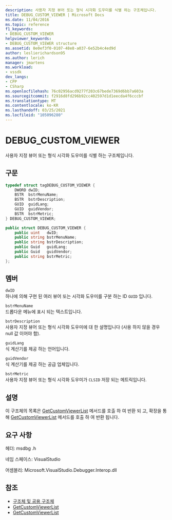 ```yaml
---
description: 사용자 지정 뷰어 또는 형식 시각화 도우미를 식별 하는 구조체입니다.
title: DEBUG_CUSTOM_VIEWER | Microsoft Docs
ms.date: 11/04/2016
ms.topic: reference
f1_keywords:
- DEBUG_CUSTOM_VIEWER
helpviewer_keywords:
- DEBUG_CUSTOM_VIEWER structure
ms.assetid: 8e0ef3f0-0107-48e8-a037-6e52b4c4ed9d
author: leslierichardson95
ms.author: lerich
manager: jmartens
ms.workload:
- vssdk
dev_langs:
- CPP
- CSharp
ms.openlocfilehash: 76c02956acd9277f203c67bede7369d6bb7a603a
ms.sourcegitcommit: f2916d8fd296b92cc402597d1d1eecda4f6cccbf
ms.translationtype: MT
ms.contentlocale: ko-KR
ms.lasthandoff: 03/25/2021
ms.locfileid: "105096280"
---
```

# <a name="debug_custom_viewer"></a>DEBUG_CUSTOM_VIEWER
사용자 지정 뷰어 또는 형식 시각화 도우미를 식별 하는 구조체입니다.

## <a name="syntax"></a>구문

```cpp
typedef struct tagDEBUG_CUSTOM_VIEWER {
    DWORD dwID;
    BSTR  bstrMenuName;
    BSTR  bstrDescription;
    GUID  guidLang;
    GUID  guidVendor;
    BSTR  bstrMetric;
} DEBUG_CUSTOM_VIEWER;
```

```csharp
public struct DEBUG_CUSTOM_VIEWER {
    public uint   dwID;
    public string bstrMenuName;
    public string bstrDescription;
    public Guid   guidLang;
    public Guid   guidVendor;
    public string bstrMetric;
};
```

## <a name="members"></a>멤버
`dwID`\
하나에 의해 구현 된 여러 뷰어 또는 시각화 도우미를 구분 하는 ID `GUID` 입니다.

`bstrMenuName`\
드롭다운 메뉴에 표시 되는 텍스트입니다.

`bstrDescription`\
사용자 지정 뷰어 또는 형식 시각화 도우미에 대 한 설명입니다 (사용 하지 않을 경우 null 값 이어야 함).

`guidLang`\
식 계산기를 제공 하는 언어입니다.

`guidVendor`\
식 계산기를 제공 하는 공급 업체입니다.

`bstrMetric`\
사용자 지정 뷰어 또는 형식 시각화 도우미가 `CLSID` 저장 되는 메트릭입니다.

## <a name="remarks"></a>설명
이 구조체의 목록은 [GetCustomViewerList](../../../extensibility/debugger/reference/idebugproperty3-getcustomviewerlist.md) 메서드를 호출 하 여 반환 되 고, 확장을 통해 [GetCustomViewerList](../../../extensibility/debugger/reference/ieevisualizerservice-getcustomviewerlist.md) 메서드를 호출 하 여 반환 됩니다.

## <a name="requirements"></a>요구 사항
헤더: msdbg .h

네임 스페이스: VisualStudio

어셈블리: Microsoft.VisualStudio.Debugger.Interop.dll

## <a name="see-also"></a>참조
- [구조체 및 공용 구조체](../../../extensibility/debugger/reference/structures-and-unions.md)
- [GetCustomViewerList](../../../extensibility/debugger/reference/idebugproperty3-getcustomviewerlist.md)
- [GetCustomViewerList](../../../extensibility/debugger/reference/ieevisualizerservice-getcustomviewerlist.md)
